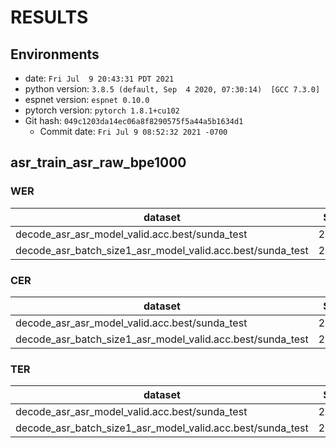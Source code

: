 # RESULTS
## Environments
- date: `Fri Jul  9 20:43:31 PDT 2021`
- python version: `3.8.5 (default, Sep  4 2020, 07:30:14)  [GCC 7.3.0]`
- espnet version: `espnet 0.10.0`
- pytorch version: `pytorch 1.8.1+cu102`
- Git hash: `049c1203da14ec06a8f8290575f5a44a5b1634d1`
  - Commit date: `Fri Jul 9 08:52:32 2021 -0700`

## asr_train_asr_raw_bpe1000
### WER

|dataset|Snt|Wrd|Corr|Sub|Del|Ins|Err|S.Err|
|---|---|---|---|---|---|---|---|---|
|decode_asr_asr_model_valid.acc.best/sunda_test|2185|17916|98.5|1.2|0.3|0.1|1.6|5.0|
|decode_asr_batch_size1_asr_model_valid.acc.best/sunda_test|2185|17916|98.5|1.2|0.3|0.1|1.6|5.0|

### CER

|dataset|Snt|Wrd|Corr|Sub|Del|Ins|Err|S.Err|
|---|---|---|---|---|---|---|---|---|
|decode_asr_asr_model_valid.acc.best/sunda_test|2185|117265|99.5|0.2|0.3|0.1|0.6|5.0|
|decode_asr_batch_size1_asr_model_valid.acc.best/sunda_test|2185|117265|99.5|0.2|0.3|0.1|0.6|5.0|

### TER

|dataset|Snt|Wrd|Corr|Sub|Del|Ins|Err|S.Err|
|---|---|---|---|---|---|---|---|---|
|decode_asr_asr_model_valid.acc.best/sunda_test|2185|36414|98.5|0.9|0.6|0.2|1.6|5.0|
|decode_asr_batch_size1_asr_model_valid.acc.best/sunda_test|2185|36414|98.5|0.9|0.6|0.2|1.6|5.0|
